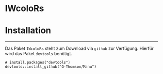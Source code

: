 # IWcoloRs


# Installation
***
Das Paket `IWcoloRs` steht zum Download via `github` zur Verfügung. Hierfür wird das Paket `devtools` benötigt.
```{r}
# install.packages("devtools")
devtools::install_github("G-Thomson/Manu")
```
